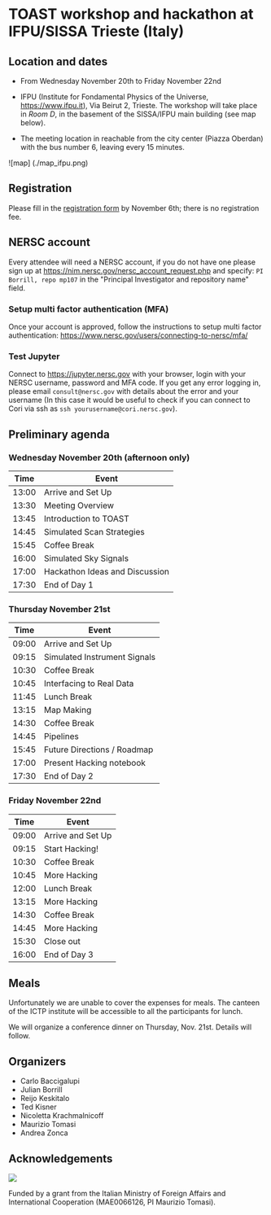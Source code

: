 # TOAST workshop and hackathon at IFPU/SISSA Trieste (Italy)

## Location and dates

* From Wednesday November 20th to Friday November 22nd

* IFPU (Institute for Fondamental Physics of the Universe, https://www.ifpu.it), Via Beirut 2, Trieste. The workshop will take place in *Room D*, in the basement of the SISSA/IFPU main building (see map below).

* The meeting location in reachable from the city center (Piazza Oberdan) with the bus number 6, leaving every 15 minutes.

![map] (./map_ifpu.png)

## Registration

Please fill in the [registration form](https://forms.gle/D65LxPaTjcYEQ6gs5) by November 6th; there is no registration fee.

## NERSC account

Every attendee will need a NERSC account, if you do not have one please sign up at <https://nim.nersc.gov/nersc_account_request.php>
and specify: `PI Borrill, repo mp107` in the "Principal Investigator and repository name" field.

### Setup multi factor authentication (MFA)

Once your account is approved, follow the instructions to setup multi factor authentication: <https://www.nersc.gov/users/connecting-to-nersc/mfa/>

### Test Jupyter

Connect to <https://jupyter.nersc.gov> with your browser, login with your NERSC username, password and MFA code.
If you get any error logging in, please email `consult@nersc.gov` with details about the error and your username (In this case it would be useful to check if you can connect to Cori via ssh as `ssh yourusername@cori.nersc.gov`).

## Preliminary agenda

### Wednesday November 20th (afternoon only)

Time | Event
-----|--------
13:00 | Arrive and Set Up
13:30 | Meeting Overview
13:45 | Introduction to TOAST
14:45 | Simulated Scan Strategies
15:45 | Coffee Break
16:00 | Simulated Sky Signals
17:00 | Hackathon Ideas and Discussion
17:30 | End of Day 1

### Thursday November 21st

Time | Event
-----|--------
09:00 | Arrive and Set Up
09:15 | Simulated Instrument Signals
10:30 | Coffee Break
10:45 | Interfacing to Real Data
11:45 | Lunch Break
13:15 | Map Making
14:30 | Coffee Break
14:45 | Pipelines
15:45 | Future Directions / Roadmap
17:00 | Present Hacking notebook
17:30 | End of Day 2

### Friday November 22nd

Time | Event
-----|--------
09:00 | Arrive and Set Up
09:15 | Start Hacking!
10:30 | Coffee Break
10:45 | More Hacking
12:00 | Lunch Break
13:15 | More Hacking
14:30 | Coffee Break
14:45 | More Hacking
15:30 | Close out
16:00 | End of Day 3

## Meals

Unfortunately we are unable to cover the expenses for meals. 
The canteen of the ICTP institute will be accessible to all the participants for lunch.

We will organize a conference dinner on Thursday, Nov. 21st. Details will follow.

## Organizers

* Carlo Baccigalupi
* Julian Borrill
* Reijo Keskitalo
* Ted Kisner
* Nicoletta Krachmalnicoff
* Maurizio Tomasi
* Andrea Zonca

## Acknowledgements

![](https://www.esteri.it/logo-farnesina.gif)

Funded by a grant from the Italian Ministry of Foreign Affairs and
International Cooperation (MAE0066126, PI Maurizio Tomasi).
